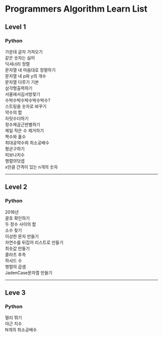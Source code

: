 # Programmers Algorithm Learn List

## Level 1
### Python
가운데 글자 가져오기  
같은 숫자는 싫어  
딕셔너리 정렬  
문자열 내 마음대로 정렬하기  
문자열 내 p와 y의 개수  
문자열 다루기 기본  
삼각형출력하기  
서울에서김서방찾기  
수박수박수박수박수박수?  
스트링을 숫자로 바꾸기  
약수의 합  
자릿수더하기  
정수제곱근판별하기  
제일 작은 수 제거하기  
짝수와 홀수  
최대공약수와 최소공배수  
평균구하기  
피보나치수  
행렬의덧셉  
x만큼 간격이 있는 n개의 숫자  

---

## Level 2
### Python
2016년  
괄호 확인하기  
두 정수 사이의 합  
소수 찾기  
이상한 문자 만들기  
자연수를 뒤집어 리스트로 만들기  
최솟값 만들기  
콜라츠 추측  
하샤드 수  
행렬의 곱셈  
JadenCase문자열 만들기  

---

## Leve 3
### Python
멀리 뛰기  
야근 지수  
N개의 최소공배수  


